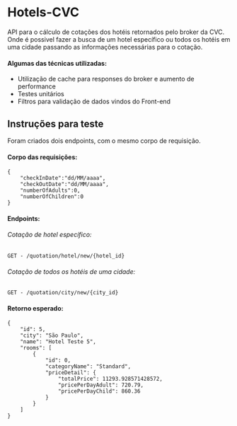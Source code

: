 # Hotels-CVC
API para o cálculo de cotações dos hotéis retornados pelo broker da CVC. Onde é possivel fazer a busca de um hotel específico ou todos os hotéis em uma cidade passando as informações necessárias para o cotação.

#### Algumas das técnicas utilizadas:
- Utilização de cache para responses do broker e aumento de performance
- Testes unitários
- Filtros para validação de dados vindos do Front-end

## Instruções para teste

Foram criados dois endpoints, com o mesmo corpo de requisição.

#### Corpo das requisições:
```
{
    "checkInDate":"dd/MM/aaaa",
    "checkOutDate":"dd/MM/aaaa",
    "numberOfAdults":0,
    "numberOfChildren":0
}
```

#### Endpoints:

###### Cotação de hotel específico:
```
GET - /quotation/hotel/new/{hotel_id}
```
###### Cotação de todos os hotéis de uma cidade:
```
GET - /quotation/city/new/{city_id}
```

#### Retorno esperado:
```
{
    "id": 5,
    "city": "São Paulo",
    "name": "Hotel Teste 5",
    "rooms": [
        {
            "id": 0,
            "categoryName": "Standard",
            "priceDetail": {
                "totalPrice": 11293.928571428572,
                "pricePerDayAdult": 720.79,
                "pricePerDayChild": 860.36
            }
        }
    ]
}
```
